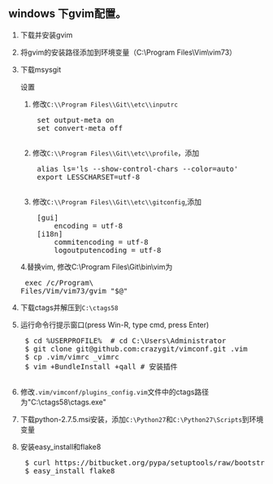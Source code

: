 ## windows 下gvim配置。
1. 下载并安装gvim

2. 将gvim的安装路径添加到环境变量（C:\Program Files\Vim\vim73）

3. 下载msysgit

    设置
    1. 修改`C:\\Program Files\\Git\\etc\\inputrc`
        <pre>
        set output-meta on
        set convert-meta off
        </pre>
    2. 修改`C:\\Program Files\\Git\\etc\\profile`，添加
        <pre>
        alias ls='ls --show-control-chars --color=auto'
        export LESSCHARSET=utf-8
        </pre>
    3. 修改`C:\\Program Files\\Git\\etc\\gitconfig`,添加
        <pre>
        [gui]
            encoding = utf-8
        [i18n]
            commitencoding = utf-8
            logoutputencoding = utf-8
       </pre>
    4.替换vim, 修改C:\\Program Files\\Git\\bin\\vim为
        <pre>
        exec /c/Program\\ Files/Vim/vim73/gvim "$@"
        </pre>

4. 下载ctags并解压到`C:\ctags58`

5. 运行命令行提示窗口(press Win-R, type cmd, press Enter)

    <pre>
    $ cd %USERPROFILE%  # cd C:\Users\Administrator
    $ git clone git@github.com:crazygit/vimconf.git .vim
    $ cp .vim/vimrc _vimrc
    $ vim +BundleInstall +qall # 安装插件
    </pre>

6. 修改`.vim/vimconf/plugins_config.vim`文件中的ctags路径为"C:\\ctags58\\ctags.exe"

7. 下载python-2.7.5.msi安装，添加`C:\Python27`和`C:\Python27\Scripts`到环境变量

8. 安装easy_install和flake8
    <pre>
    $ curl https://bitbucket.org/pypa/setuptools/raw/bootstrap/ez_setup.py | python
    $ easy_install flake8
    </pre>
